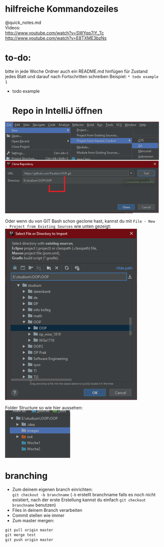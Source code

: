 # hilfreiche Kommandozeiles
@quick_notes.md  
Videos:  
http://www.youtube.com/watch?v=SWYqp7iY_Tc  
http://www.youtube.com/watch?v=E8TXME3bzNs

# to-do:  
bitte in jede Woche Ordner auch ein README.md hinfügen für Zustand jedes Blatt und darauf nach Fortschritten schreiben
Beispiel:
`* todo example 1`
-   todo example
    # Repo in IntelliJ öffnen
![](https://github.com/Paralian/OOP/blob/master/images/1.png?raw=true)
![alt text](https://github.com/Paralian/OOP/blob/master/images/2.png?raw=true)

Oder wenn du von GIT Bash schon geclone hast, kannst du mit `File - New - Project from Existing Sources` wie unten gezeigt:  
![](https://github.com/Paralian/OOP/blob/master/images/3.png?raw=true)

Folder Structure so wie hier aussehen:  
![](https://github.com/Paralian/OOP/blob/master/images/4.png?raw=true)

# branching
  - Zum deinem eigenen branch einrichten:  
`git checkout -b branchname` (`-b` erstellt branchname falls es noch nicht existiert, nach der erste Erstellung kannst du einfach `git checkout branchname` benutzen)
  - Files in deinem Branch verarbeiten
  - Commit stellen wie immer
  - Zum master mergen:
```git checkout master
git pull origin master
git merge test
git push origin master
```
